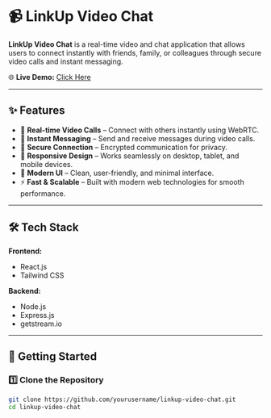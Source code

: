 # 📹 LinkUp Video Chat

**LinkUp Video Chat** is a real-time video and chat application that allows users to connect instantly with friends, family, or colleagues through secure video calls and instant messaging.

🌐 **Live Demo:** [Click Here](https://linkup-video-chat.onrender.com)

---

## ✨ Features

- 🔗 **Real-time Video Calls** – Connect with others instantly using WebRTC.
- 💬 **Instant Messaging** – Send and receive messages during video calls.
- 🔐 **Secure Connection** – Encrypted communication for privacy.
- 📱 **Responsive Design** – Works seamlessly on desktop, tablet, and mobile devices.
- 🎨 **Modern UI** – Clean, user-friendly, and minimal interface.
- ⚡ **Fast & Scalable** – Built with modern web technologies for smooth performance.

---

## 🛠️ Tech Stack

**Frontend:**
- React.js
- Tailwind CSS

**Backend:**
- Node.js
- Express.js
- getstream.io

---

## 🚀 Getting Started

### 1️⃣ Clone the Repository
```bash
git clone https://github.com/yourusername/linkup-video-chat.git
cd linkup-video-chat
